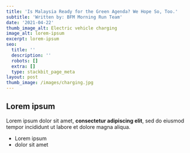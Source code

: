 ```yaml
---
title: 'Is Malaysia Ready for the Green Agenda? We Hope So, Too.'
subtitle: 'Written by: BFM Morning Run Team'
date: '2021-04-22'
thumb_image_alt: Electric vehicle charging
image_alt: lorem-ipsum
excerpt: lorem-ipsum
seo:
  title: ''
  description: ''
  robots: []
  extra: []
  type: stackbit_page_meta
layout: post
thumb_image: /images/charging.jpg
---
```

## Lorem ipsum

Lorem ipsum dolor sit amet, **consectetur adipiscing elit**, sed do eiusmod tempor incididunt ut labore et dolore magna aliqua.

- Lorem ipsum
- dolor sit amet